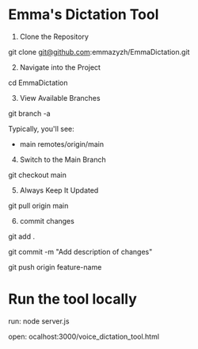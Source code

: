 # Emma's Dictation Tool

1. Clone the Repository

git clone git@github.com:emmazyzh/EmmaDictation.git

2. Navigate into the Project

cd EmmaDictation

3. View Available Branches

git branch -a

Typically, you'll see:

* main
  remotes/origin/main

4. Switch to the Main Branch

git checkout main

5. Always Keep It Updated

git pull origin main

6. commit changes

git add .

git commit -m "Add description of changes"

git push origin feature-name


# Run the tool locally

run: node server.js

open: ocalhost:3000/voice_dictation_tool.html
